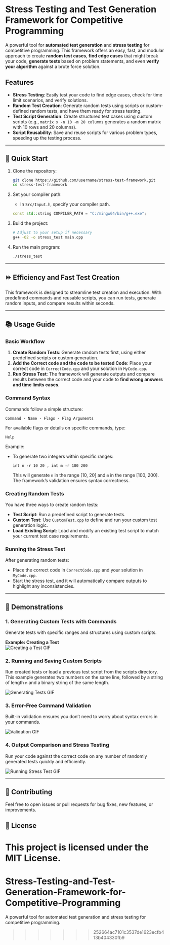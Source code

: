 # Stress Testing and Test Generation Framework for Competitive Programming

A powerful tool for **automated test generation** and **stress testing** for competitive programming.
This framework offers an easy, fast, and modular approach to create **random test cases**, **find edge cases** that might break your code, **generate tests** based on problem statements, and even **verify your algorithm** against a brute force solution.

## Features

- **Stress Testing**: Easily test your code to find edge cases, check for time limit scenarios, and verify solutions.
- **Random Test Creation**: Generate random tests using scripts or custom-defined random tests, and have them ready for stress testing.
- **Test Script Generation**: Create structured test cases using custom scripts (e.g., `matrix x -n 10 -m 20 columns` generates a random matrix with 10 rows and 20 columns).
- **Script Reusability**: Save and reuse scripts for various problem types, speeding up the testing process.

---

## 🚀 Quick Start

1. Clone the repository:
   ```bash
   git clone https://github.com/username/stress-test-framework.git
   cd stress-test-framework
   ```

2. Set your compiler path:
   - In `Src/Input.h`, specify your compiler path.
   ```cpp
   const std::string COMPILER_PATH = "C:/mingw64/bin/g++.exe";
   ```

3. Build the project:
   ```bash
   # Adjust to your setup if necessary
   g++ -O2 -o stress_test main.cpp
   ```

4. Run the main program:
   ```bash
   ./stress_test
   ```

---

## ⏩ Efficiency and Fast Test Creation

This framework is designed to streamline test creation and execution. With predefined commands and reusable scripts, you can run tests, generate random inputs, and compare results within seconds.

---

## 📚 Usage Guide

### Basic Workflow

1. **Create Random Tests**: Generate random tests first, using either predefined scripts or custom generation.
2. **Add the Correct code and the code to be tested Code**: Place your correct code in `CorrectCode.cpp` and your solution in `MyCode.cpp`.
3. **Run Stress Test**: The framework will generate outputs and compare results between the correct code and your code to **find wrong answers and time limits cases.**

### Command Syntax

Commands follow a simple structure:
```
Command - Name - Flags - Flag Arguments
```

For available flags or details on specific commands, type:
```
Help
```

Example:
- To generate two integers within specific ranges:
  ```text
  int n -r 10 20 , int m -r 100 200
  ```
  This will generate `n` in the range [10, 20] and `m` in the range [100, 200]. The framework’s validation ensures syntax correctness.

### Creating Random Tests

You have three ways to create random tests:
- **Test Script**: Run a predefined script to generate tests.
- **Custom Test**: Use `CustomTest.cpp` to define and run your custom test generation logic.
- **Load Existing Script**: Load and modify an existing test script to match your current test case requirements.

### Running the Stress Test

After generating random tests:
- Place the correct code in `CorrectCode.cpp` and your solution in `MyCode.cpp`.
- Start the stress test, and it will automatically compare outputs to highlight any inconsistencies.

---

## 🌟 Demonstrations

### 1. Generating Custom Tests with Commands

Generate tests with specific ranges and structures using custom scripts.

**Example: Creating a Test**  
![Creating a Test GIF](./gifs/creating_tests.gif)

### 2. Running and Saving Custom Scripts

Run created tests or load a previous test script from the scripts directory. This example generates two numbers on the same line, followed by a string of length `n` and a binary string of the same length.

![Generating Tests GIF](./gifs/generating_tests.gif)

### 3. Error-Free Command Validation

Built-in validation ensures you don’t need to worry about syntax errors in your commands.

![Validation GIF](./gifs/validation.gif)

### 4. Output Comparison and Stress Testing

Run your code against the correct code on any number of randomly generated tests quickly and efficiently.

![Running Stress Test GIF](./gifs/running_stress_test.gif)

---

## 👥 Contributing

Feel free to open issues or pull requests for bug fixes, new features, or improvements.

## 📄 License

This project is licensed under the MIT License.
=======
# Stress-Testing-and-Test-Generation-Framework-for-Competitive-Programming
A powerful tool for automated test generation and stress testing for competitive programming.
>>>>>>> 252664ac7101c3537de1623ecfb413b404330fb9
